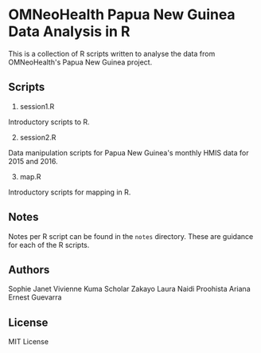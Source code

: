 # OMNeoHealth Papua New Guinea Data Analysis in R

This is a collection of R scripts written to analyse the data from OMNeoHealth's Papua New Guinea project.

## Scripts

1. session1.R

Introductory scripts to R.

2. session2.R

Data manipulation scripts for Papua New Guinea's monthly HMIS data for 2015 and 2016.

3. map.R

Introductory scripts for mapping in R.


## Notes

Notes per R script can be found in the `notes` directory. These are guidance for each of the R scripts.


## Authors

Sophie Janet
Vivienne Kuma
Scholar Zakayo
Laura Naidi
Proohista Ariana
Ernest Guevarra


## License

MIT License
